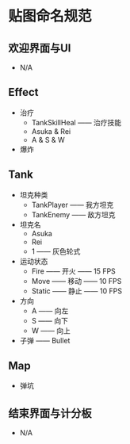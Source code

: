 # 贴图命名规范
## 欢迎界面与UI
- N/A
## Effect
- 治疗
    - TankSkillHeal —— 治疗技能
    - Asuka & Rei
    - A & S & W
- 爆炸
## Tank
- 坦克种类
    - TankPlayer —— 我方坦克
    - TankEnemy —— 敌方坦克
- 坦克名
    - Asuka
    - Rei
    - 1 —— 灰色轮式
- 运动状态
    - Fire —— 开火 —— 15 FPS
    - Move —— 移动 —— 10 FPS
    - Static —— 静止 —— 10 FPS
- 方向
    - A —— 向左
    - S —— 向下
    - W —— 向上
- 子弹 —— Bullet
## Map
- 弹坑
## 结束界面与计分板
- N/A
